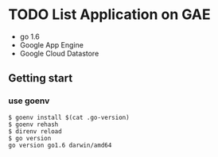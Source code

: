 TODO List Application on GAE
=======================================

* go 1.6
* Google App Engine
* Google Cloud Datastore


Getting start
---------------------------------------

### use goenv

```
$ goenv install $(cat .go-version)
$ goenv rehash
$ direnv reload
$ go version
go version go1.6 darwin/amd64
```

